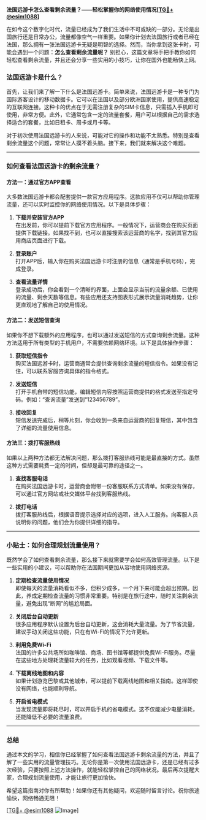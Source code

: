 **法国远游卡怎么查看剩余流量？——轻松掌握你的网络使用情况[[TG💪+ @esim1088](https://t.me/s/esim1088)]**

在如今这个数字化时代，流量已经成为了我们生活中不可或缺的一部分。无论是出国旅行还是日常办公，流量都像空气一样重要。如果你计划去法国旅行或者已经在法国，那么拥有一张法国远游卡无疑是明智的选择。然而，当你拿到这张卡时，可能会遇到一个问题：**怎么查看剩余流量呢？** 别担心，这篇文章将手把手教你如何轻松查看剩余流量，并且还会分享一些实用的小技巧，让你在国外也能畅快上网。

### 法国远游卡是什么？

首先，让我们来了解一下什么是法国远游卡。简单来说，法国远游卡是一种专门为国际游客设计的移动数据卡。它可以在法国以及部分欧洲国家使用，提供高速稳定的互联网连接。这种卡的优点在于无需注册复杂的SIM卡信息，只需插入手机即可使用，非常方便。此外，它通常包含一定的流量套餐，用户可以根据自己的需求选择适合的套餐，比如日租卡、周卡或月卡等。

对于初次使用法国远游卡的人来说，可能对它的操作和功能不太熟悉。特别是查看剩余流量这个问题，常常让人摸不着头脑。接下来，我们就来解决这个难题。

---

### 如何查看法国远游卡的剩余流量？

#### 方法一：通过官方APP查看

大多数法国远游卡都会配套提供一款官方应用程序。这款应用不仅可以帮助你管理流量，还可以实时监控你的网络使用情况。以下是具体步骤：

1. **下载并安装官方APP**  
   在出发前，你可以提前下载官方应用程序。一般情况下，运营商会在购买页面提供下载链接。如果找不到，也可以直接搜索该运营商的名字，找到其官方应用商店页面进行下载。

2. **登录账户**  
   打开APP后，输入你在购买法国远游卡时注册的信息（通常是手机号码），完成登录。

3. **查看流量详情**  
   登录成功后，你会看到一个清晰的界面，上面会显示当前的流量余额、已使用的流量、剩余天数等信息。有些应用还支持图表形式展示流量消耗趋势，让你更直观地了解自己的使用情况。

#### 方法二：发送短信查询

如果你不想下载额外的应用程序，也可以通过发送短信的方式查询剩余流量。这种方法适用于所有类型的手机用户，不需要依赖网络环境。以下是具体操作步骤：

1. **获取短信指令**  
   购买法国远游卡时，运营商通常会提供查询剩余流量的短信指令。如果没有记住，可以联系客服咨询具体的指令格式。

2. **发送短信**  
   打开手机自带的短信功能，编辑短信内容按照运营商提供的格式发送至指定号码。例如：“查询流量”发送到“123456789”。

3. **接收回复**  
   短信发送完成后，稍等片刻，你会收到一条来自运营商的回复短信，其中包含了详细的流量使用信息。

#### 方法三：拨打客服热线

如果以上两种方法都无法解决问题，那么拨打客服热线可能是最直接的方式。虽然这种方式需要耗费一定的时间，但却是最可靠的途径之一。

1. **查找客服电话**  
   在购买法国远游卡时，运营商会附带一份客服联系方式清单。如果没有保存，可以通过官方网站或社交媒体平台找到客服热线。

2. **拨打电话**  
   拨打客服热线后，根据语音提示选择对应的选项，进入人工服务。向客服人员说明你的问题，他们会为你提供详细的指导。

---

### 小贴士：如何合理规划流量使用？

既然学会了如何查看剩余流量，那么接下来就需要学会如何高效管理流量。以下是一些实用的小建议，可以帮助你在法国期间更加从容地使用网络资源。

1. **定期检查流量使用情况**  
   即使每天的流量消耗看似不多，但积少成多，一个月下来可能会超出预期。因此，养成定期检查流量的习惯非常重要。特别是在旅行途中，随时关注剩余流量，避免出现“断网”的尴尬局面。

2. **关闭后台自动更新**  
   很多应用程序默认设置为后台自动更新，这会消耗大量流量。为了节省流量，建议手动关闭这些功能，只在有Wi-Fi的情况下允许更新。

3. **利用免费Wi-Fi**  
   法国的许多公共场所如咖啡馆、商场、图书馆等都提供免费Wi-Fi服务。尽量在这些地方处理耗流量较大的任务，比如观看视频、下载文件等。

4. **下载离线地图和内容**  
   如果计划游览巴黎或其他城市，可以提前下载离线地图和相关指南。这样即使没有网络，也能顺利导航。

5. **开启省电模式**  
   当发现流量即将耗尽时，可以开启手机的省电模式。这不仅能减少电量消耗，还能降低不必要的流量浪费。

---

### 总结

通过本文的学习，相信你已经掌握了如何查看法国远游卡剩余流量的方法，并且了解了一些实用的流量管理技巧。无论你是第一次使用法国远游卡，还是已经有过多次经验，只要按照上述方法操作，就能轻松掌控自己的网络状况。最后再次提醒大家，合理规划流量使用，才能让旅行更加愉快。

希望这篇指南对你有所帮助！如果你还有其他疑问，欢迎随时留言讨论。祝你旅途愉快，网络畅通无阻！

[[TG💪+ @esim1088](https://t.me/s/esim1088) ![Image](https://i.postimg.cc/4NQfJmqS/Snipaste-2025-05-13-00-14-12.png)]